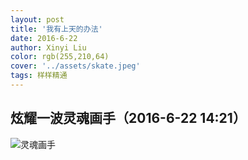 ```yaml
---
layout: post
title: '我有上天的办法'
date: 2016-6-22
author: Xinyi Liu
color: rgb(255,210,64)
cover: '../assets/skate.jpeg'
tags: 样样精通
---
```


## 炫耀一波灵魂画手（2016-6-22 14:21）

![灵魂画手]({{"../assets/skill.jpg"|absolute_url}})
